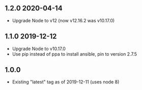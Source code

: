 ## 1.2.0 2020-04-14

* Upgrade Node to v12 (now v12.16.2 was v10.17.0)

## 1.1.0 2019-12-12

* Upgrade Node to v10.17.0
* Use pip instead of ppa to install ansible, pin to version 2.7.5

## 1.0.0

* Existing "latest" tag as of 2019-12-11 (uses node 8)
